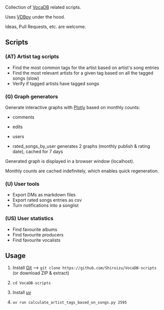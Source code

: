Collection of [VocaDB](https://vocadb.net/) related scripts.

Uses [VDBpy](https://github.com/Shiroizu/VDBpy/) under the hood.

Ideas, Pull Requests, etc. are welcome.

## Scripts

### (AT) Artist tag scripts

- Find the most common tags for the artist based on artist's song entries
- Find the most relevant artists for a given tag based on all the tagged songs (slow)
- Verify if tagged artists have tagged songs

### (G) Graph generators

Generate interactive graphs with [Plotly](https://plotly.com/python/) based on monthly counts:

- comments
- edits
- users

- rated_songs_by_user generates 2 graphs (monthly publish & rating date), cached for 7 days

Generated graph is displayed in a browser window (localhost).

Monthly counts are cached indefinitely, which enables quick regeneration.

### (U) User tools

- Export DMs as markdown files
- Export rated songs entries as csv
- Turn notifications into a songlist

### (US) User statistics

- Find favourite albums
- Find favourite producers
- Find favourite vocalists

## Usage

1) Install [Git](https://git-scm.com/downloads) --> `git clone https://github.com/Shiroizu/VocaDB-scripts` (or download ZIP & extract)

2) `cd VocaDB-scripts`

3) Install [uv](https://docs.astral.sh/uv/)

4) `uv run calculate_artist_tags_based_on_songs.py 2595`
